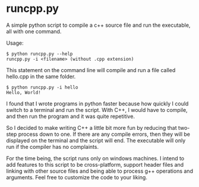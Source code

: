 # runcpp.py
A simple python script to compile a c++ source file and run the executable, all with one command.

Usage:
```
$ python runcpp.py --help
runcpp.py -i <filename> (without .cpp extension)
```

This statement on the command line will compile and run a file called hello.cpp in the same folder.
```
$ python runcpp.py -i hello
Hello, World!
```

I found that I wrote programs in python faster because how quickly I could switch to a terminal and run the script. With C++, I would have to compile, and then run the program and it was quite repetitive.

So I decided to make writing C++ a little bit more fun by reducing that two-step process down to one. If there are any compile errors, then they will be displayed on the terminal and the script will end. The executable will only run if the compiler has no complaints.

For the time being, the script runs only on windows machines. I intend to add features to this script to be cross-platform, support header files and linking with other source files and being able to process g++ operations and arguments. 
Feel free to customize the code to your liking.
